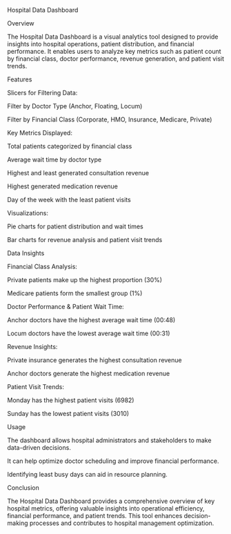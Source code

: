 Hospital Data Dashboard

Overview

The Hospital Data Dashboard is a visual analytics tool designed to provide insights into hospital operations, patient distribution, and financial performance. It enables users to analyze key metrics such as patient count by financial class, doctor performance, revenue generation, and patient visit trends.

Features

Slicers for Filtering Data:

Filter by Doctor Type (Anchor, Floating, Locum)

Filter by Financial Class (Corporate, HMO, Insurance, Medicare, Private)

Key Metrics Displayed:

Total patients categorized by financial class

Average wait time by doctor type

Highest and least generated consultation revenue

Highest generated medication revenue

Day of the week with the least patient visits

Visualizations:

Pie charts for patient distribution and wait times

Bar charts for revenue analysis and patient visit trends

Data Insights

Financial Class Analysis:

Private patients make up the highest proportion (30%)

Medicare patients form the smallest group (1%)

Doctor Performance & Patient Wait Time:

Anchor doctors have the highest average wait time (00:48)

Locum doctors have the lowest average wait time (00:31)

Revenue Insights:

Private insurance generates the highest consultation revenue

Anchor doctors generate the highest medication revenue

Patient Visit Trends:

Monday has the highest patient visits (6982)

Sunday has the lowest patient visits (3010)

Usage

The dashboard allows hospital administrators and stakeholders to make data-driven decisions.

It can help optimize doctor scheduling and improve financial performance.

Identifying least busy days can aid in resource planning.

Conclusion

The Hospital Data Dashboard provides a comprehensive overview of key hospital metrics, offering valuable insights into operational efficiency, financial performance, and patient trends. This tool enhances decision-making processes and contributes to hospital management optimization.

